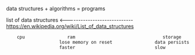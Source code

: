 data structures + algorithms = programs

list of data structures <----------------------------https://en.wikipedia.org/wiki/List_of_data_structures

        cpu                ram                                 storage
                        lose memory on reset                data persists
                        faster                              slow
